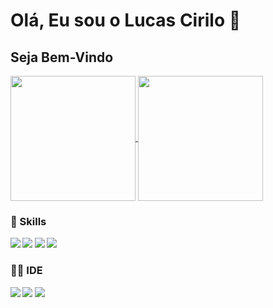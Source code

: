 # Olá, Eu sou o Lucas Cirilo 👋
## Seja Bem-Vindo

<a href="https://github.com/lucas-cirilo/github-readme-stats">
  <img height=200 align="center" src="https://github-readme-stats.vercel.app/api?username=lucas-cirilo&show_icons=true&width=50&theme=radical" />
</a>
<a href="https://github.com/lucas-cirilo/convoychat">
  <img height=200 align="center" src="https://github-readme-stats.vercel.app/api/top-langs?username=lucas-cirilo&layout=compact&langs_count=8&card_width=320&show_icons=true&theme=radical" />
</a>

### 🚀 Skills

<b href="https://github.com/lucas-cirilo"> 
  
<img height=auto width=auto src="https://img.shields.io/badge/Python-14354C?style=for-the-badge&logo=python&logoColor=white"/>
<img height=auto width=auto src="https://img.shields.io/badge/Linux-FCC624?style=for-the-badge&logo=linux&logoColor=black"/>
<img height=auto width=auto src="https://img.shields.io/badge/Arch_Linux-1793D1?style=for-the-badge&logo=arch-linux&logoColor=white"/>
<img height=auto width=auto src="https://img.shields.io/badge/Kali_Linux-557C94?style=for-the-badge&logo=kali-linux&logoColor=white&round_badge"/>
</b>

### 👩‍💻 IDE

<b href="https://github.com/lucas-cirilo"> 
  
<img height=auto src="https://img.shields.io/badge/Colab-F9AB00?style=for-the-badge&logo=googlecolab&color=525252&width=auto" />
<img height=auto src="https://img.shields.io/badge/jupyter-%23FA0F00.svg?style=for-the-badge&logo=jupyter&logoColor=white&width=auto" />
<img height=auto src="https://img.shields.io/badge/pycharm-143?style=for-the-badge&logo=pycharm&logoColor=black&color=black&labelColor=green&width=auto" />
</b>














<!--
**lucas-cirilo/lucas-cirilo** is a ✨ _special_ ✨ repository because its `README.md` (this file) appears on your GitHub profile.

Here are some ideas to get you started:

- 🔭 I’m currently working on ...
- 🌱 I’m currently learning ...
- 👯 I’m looking to collaborate on ...
- 🤔 I’m looking for help with ...
- 💬 Ask me about ...
- 📫 How to reach me: ...
- 😄 Pronouns: ...
- ⚡ Fun fact: ...
-->
